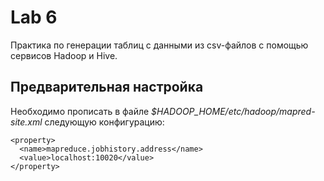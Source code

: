 # Lab 6

Практика по генерации таблиц с данными из csv-файлов с помощью сервисов Hadoop и Hive.

## Предварительная настройка

Необходимо прописать в файле *$HADOOP_HOME/etc/hadoop/mapred-site.xml* следующую конфигурацию:
```
<property>
  <name>mapreduce.jobhistory.address</name>
  <value>localhost:10020</value>
</property>
```
